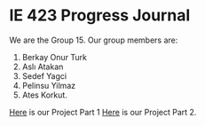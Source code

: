 # IE 423 Progress Journal

We are the Group 15. Our group members are:
1. Berkay Onur Turk
2. Aslı Atakan
3. Sedef Yagci
4. Pelinsu Yilmaz
5. Ates Korkut.



[Here](Report.html) is our Project Part 1 
[Here](part2group15.html) is our Project Part  2.

